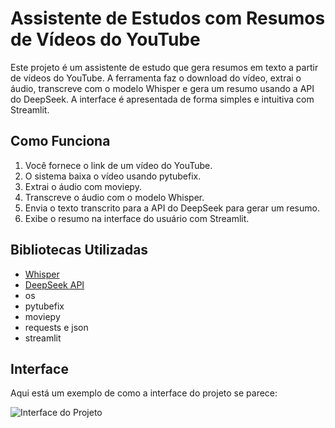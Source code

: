 # Assistente de Estudos com Resumos de Vídeos do YouTube

Este projeto é um assistente de estudo que gera resumos em texto a partir de vídeos do YouTube. A ferramenta faz o download do vídeo, extrai o áudio, transcreve com o modelo Whisper e gera um resumo usando a API do DeepSeek. A interface é apresentada de forma simples e intuitiva com Streamlit.

## Como Funciona

1. Você fornece o link de um vídeo do YouTube.
2. O sistema baixa o vídeo usando pytubefix.
3. Extrai o áudio com moviepy.
4. Transcreve o áudio com o modelo Whisper.
5. Envia o texto transcrito para a API do DeepSeek para gerar um resumo.
6. Exibe o resumo na interface do usuário com Streamlit.

## Bibliotecas Utilizadas

- [Whisper](https://github.com/openai/whisper)
- [DeepSeek API](https://www.deepseek.ai/)
- os
- pytubefix
- moviepy
- requests e json
- streamlit

## Interface

Aqui está um exemplo de como a interface do projeto se parece:

![Interface do Projeto](C:\Users\joema\Downloads\img_interface.jpeg)
